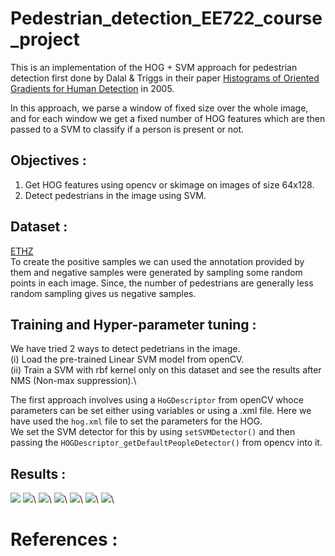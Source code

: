 # Pedestrian_detection_EE722_course_project

This is an implementation of the HOG + SVM approach for pedestrian detection first done by Dalal & Triggs in their paper [Histograms of Oriented Gradients for Human Detection](https://lear.inrialpes.fr/people/triggs/pubs/Dalal-cvpr05.pdf) in 2005.

In this approach, we parse a window of fixed size over the whole image, and for each window we get a fixed number of HOG features which are then passed to a SVM to classify if a person is present or not.

## Objectives :
1. Get HOG features using opencv or skimage on images of size 64x128.
2. Detect pedestrians in the image using SVM.

## Dataset :
[ETHZ](https://data.vision.ee.ethz.ch/cvl/aess/dataset/)\
To create the positive samples we can used the annotation provided by them and negative samples were generated by sampling some random points in each image. Since, the number of pedestrians are generally less random sampling gives us negative samples.

## Training and Hyper-parameter tuning :
We have tried 2 ways to detect pedetrians in the image.\
(i) Load the pre-trained Linear SVM model from openCV.\
(ii) Train a SVM with rbf kernel only on this dataset and see the results after NMS (Non-max suppression).\

The first approach involves using a `HoGDescriptor` from openCV whoce parameters can be set either using variables or using a .xml file. Here we have used the `hog.xml` file to set the parameters for the HOG.\
We set the SVM detector for this by using `setSVMDetector()` and then passing the `HOGDescriptor_getDefaultPeopleDetector()` from opencv into it.

## Results : 
<img src="https://github.com/Dibyakanti/Pedestrian_detection_EE722_course_project/tree/main/results/1.png">
<img src="https://github.com/Dibyakanti/Pedestrian_detection_EE722_course_project/tree/main/results/2.png">\
<img src="https://github.com/Dibyakanti/Pedestrian_detection_EE722_course_project/tree/main/results/3.png">\
<img src="https://github.com/Dibyakanti/Pedestrian_detection_EE722_course_project/tree/main/results/4.png">\
<img src="https://github.com/Dibyakanti/Pedestrian_detection_EE722_course_project/tree/main/results/5.png">\
<img src="https://github.com/Dibyakanti/Pedestrian_detection_EE722_course_project/tree/main/results/6.png">\
<img src="https://github.com/Dibyakanti/Pedestrian_detection_EE722_course_project/tree/main/results/7.png">\



# References :
